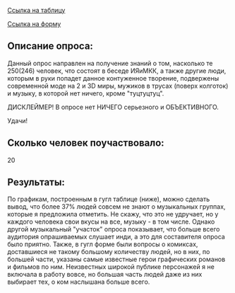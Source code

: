 [Ссылка на таблицу](https://docs.google.com/spreadsheets/d/1gyrVIoPRIJVI9S0jpDd9Yj5cAkA1sBmu0xNswPh_ByI/edit#gid=92741049&fvid=585808939)

[Ссылка на форму](https://docs.google.com/forms/d/1Gmx2P6JdTKkNkMf5X15ny_gI1Yn5HlfmRTvrin9dPj0/edit)

## Описание опроса:

Данный опрос направлен на получение знаний о том, насколько те 250(246) человек, что состоят в беседе ИЯиМКК, а также другие люди, которым в руки попадет данное контуженное творение, подвержены современной моде на 2 и 3D миры, мужиков в трусах (поверх колготок) и музыку, в которой нет ничего, кроме "туцтуцтуц". 

ДИСКЛЕЙМЕР! В опросе нет НИЧЕГО серьезного и ОБЪЕКТИВНОГО. 

Удачи!

## Сколько человек поучаствовало: 
20

## Результаты:

По графикам, построенным в гугл таблице (ниже), можно сделать вывод, что более 37% людей совсем не знают о музыкальных группах, которые я предложила отметить. Не скажу, что это не удручает, но у каждого человека свои вкусы на все, музыку - в том числе. Однако другой музыкальный "участок" опроса показывает, что больше всего аудитория опрашиваемых слушает инди, а это для составителя опроса было приятно. Также, в гугл форме были вопросы о комиксах, доставшиеся не такому большому количеству людей, но в них, по большей части, указаны самые известные герои графических романов и фильмов по ним. Неизвестных широкой публике персонажей я не включала в работу вовсе, но большая часть людей даже из них выбирает тех, о ком наслышана больше всего. 

